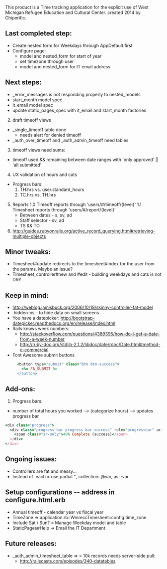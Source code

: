 This product is a Time tracking application for the explicit use of West Michigan Refugee Education and Cultural Center. created 2014 by Chiperific.

## Last completed step:
* Create nested form for Weekdays through AppDefault.first
* Configure page:
  * model and nested_form for start of year
  * set timezone through user
  * model and nested_form for IT email address

## Next steps:
* _error_messages is not responding properly to nested_models
* start_month model spec
* it_email model spec
* update static_pages_spec with it_email and start_month factories

2. draft timeoff views
  * \_single\_timeoff table done
    * needs alert for denied timeoff
  * \_auth\_over\_timeoff and \_auth\_admin\_timeoff need tables
3. timeoff views need sums:
  * timeoff used && remaining between date ranges with 'only approved' || 'all submitted'
4. UX validation of hours and cats
  * Progress bars:
    1. TH.hrs vs. user.standard_hours
    2. TC.hrs vs. TH.hrs
5. Reports
  1.0 Timeoff reports through 'users/#/timeoff/{level}'
  1.1 Timesheet reports through 'users/#/report/{level}'
    * Between dates - s, sv, ad
    * Staff selector - sv, ad
    * TS && TO
  2. http://guides.rubyonrails.org/active_record_querying.html#retrieving-multiple-objects

## Minor tweaks:
* Timesheet#update redirects to the timesheet#index for the user from the params. Maybe an issue?
* Timesheet_controller#new and #edit - building weekdays and cats is not DRY


## Keep in mind:
* http://weblog.jamisbuck.org/2006/10/18/skinny-controller-fat-model
* .hidden-xs - to hide data on small screens
* You have a datepicker: http://bootstrap-datepicker.readthedocs.org/en/release/index.html
* Rails knows week numbers:
  * http://stackoverflow.com/questions/4389395/how-do-i-get-a-date-from-a-week-number
  * http://ruby-doc.org/stdlib-2.1.2/libdoc/date/rdoc/Date.html#method-c-commercial
* Font Awesome submit buttons
  ```ruby
    <button type="submit" class="btn btn-success">
      <%= FA_SUBMIT %>
    </button>
  ```

## Add-ons:
1. Progress bars:
  * number of total hours you worked --> (categorize hours) --> updates progress bar
  ```ruby
  <div class="progress">
    <div class="progress-bar progress-bar-success" role="progressbar" aria-valuenow="40" aria-valuemin="0" aria-valuemax="100" style="width: 40%">
      <span class="sr-only">40% Complete (success)</span>
    </div>
  </div>
  ```

## Ongoing issues:
* Controllers are fat and messy...
* Instead of .each = use partial '', collection: @var, as: :var


## Setup configurations -- address in configure.html.erb
* Annual timeoff - calendar year vs fiscal year
* TimeZone => application.rb::WmreccTimesheet::config.time_zone
* Include Sat / Sun? = Manage Weekday model and table
* StaticPages#Help -> Email the IT Department

## Future releases:
* _auth_admin_timesheet_table => > 10k records needs server-side pull:
  * http://railscasts.com/episodes/340-datatables
